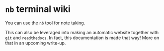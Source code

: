 # `nb` terminal wiki

You can use the [`nb`](https://github.com/xwmx/nb#readme) tool for note taking.

This can also be leveraged into making an automatic website together with `git`
and `readthedocs`. In fact, this documentation is made that way! More on that
in an upcoming write-up.
